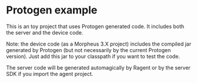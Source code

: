 # Protogen example #

This is an toy project that uses Protogen generated code.
It includes both the server and the device code.

Note: the device code (as a Morpheus 3.X project) includes the compiled jar generated by Protogen (but not necessarily by the current Protogen version). Just add this jar to your classpath if you want to test the code.

The server code will be generated automagically by Ragent or by the server SDK if you import the agent project.
